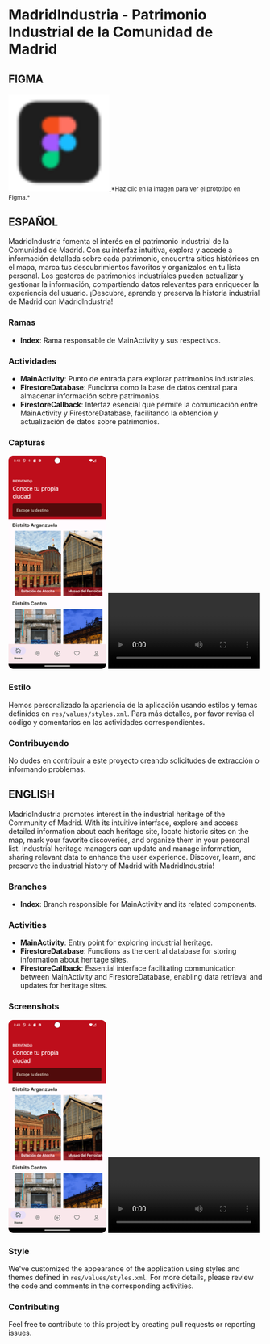 # MadridIndustria - Patrimonio Industrial de la Comunidad de Madrid

## FIGMA
<a href="https://www.figma.com/proto/0K4c3jnRqUEtKPQ18aWkgz/App-IndustriaMadrid?type=design&node-id=1214-1245&t=uYsVs1NcrupUYxVb-0&scaling=scale-down&page-id=1022%3A142" target="_blank" rel="noopener noreferrer">
  <img src="img/figma.png" alt="Figma - Prototipo" width="200"/>
</a>
<small>*Haz clic en la imagen para ver el prototipo en Figma.*</small>

## ESPAÑOL
MadridIndustria fomenta el interés en el patrimonio industrial de la Comunidad de Madrid. Con su interfaz intuitiva, explora y accede a información detallada sobre cada patrimonio, encuentra sitios históricos en el mapa, marca tus descubrimientos favoritos y organízalos en tu lista personal. Los gestores de patrimonios industriales pueden actualizar y gestionar la información, compartiendo datos relevantes para enriquecer la experiencia del usuario. ¡Descubre, aprende y preserva la historia industrial de Madrid con MadridIndustria!

### Ramas
- **Index**: Rama responsable de MainActivity y sus respectivos.

### Actividades
- **MainActivity**: Punto de entrada para explorar patrimonios industriales.
- **FirestoreDatabase**: Funciona como la base de datos central para almacenar información sobre patrimonios.
- **FirestoreCallback**: Interfaz esencial que permite la comunicación entre MainActivity y FirestoreDatabase, facilitando la obtención y actualización de datos sobre patrimonios.

### Capturas
![Imagen de Main Activity](img/main.png)
![Video de Main Activity](video/main.webm)

### Estilo
Hemos personalizado la apariencia de la aplicación usando estilos y temas definidos en `res/values/styles.xml`. Para más detalles, por favor revisa el código y comentarios en las actividades correspondientes.

### Contribuyendo
No dudes en contribuir a este proyecto creando solicitudes de extracción o informando problemas.

## ENGLISH
MadridIndustria promotes interest in the industrial heritage of the Community of Madrid. With its intuitive interface, explore and access detailed information about each heritage site, locate historic sites on the map, mark your favorite discoveries, and organize them in your personal list. Industrial heritage managers can update and manage information, sharing relevant data to enhance the user experience. Discover, learn, and preserve the industrial history of Madrid with MadridIndustria!

### Branches
- **Index**: Branch responsible for MainActivity and its related components.

### Activities
- **MainActivity**: Entry point for exploring industrial heritage.
- **FirestoreDatabase**: Functions as the central database for storing information about heritage sites.
- **FirestoreCallback**: Essential interface facilitating communication between MainActivity and FirestoreDatabase, enabling data retrieval and updates for heritage sites.

### Screenshots
![Main Activity Image](img/main.png)
![Main Activity Video](video/main.webm)

### Style
We've customized the appearance of the application using styles and themes defined in `res/values/styles.xml`. For more details, please review the code and comments in the corresponding activities.

### Contributing
Feel free to contribute to this project by creating pull requests or reporting issues.
